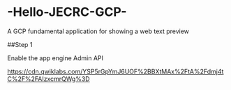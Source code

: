# -Hello-JECRC-GCP-
A GCP fundamental application for showing a web text preview

##Step 1

Enable the app engine Admin API

https://cdn.qwiklabs.com/YSP5rGpYmJ6UOF%2BBXtMAx%2FtA%2Fdmj4tC%2F%2FAIzxcmrQWg%3D

